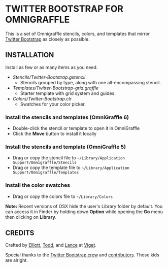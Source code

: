 TWITTER BOOTSTRAP FOR OMNIGRAFFLE
========================================

This is a set of Omnigraffle stencils, colors, and templates that mirror [Twitter Bootstrap](http://github.com/twitter/bootstrap) as closely as possible. 


INSTALLATION
------------

Install as few or as many items as you need. 

* *Stencils/Twitter-Bootstrap.gstencil*
  * Stencils grouped by type, along with one all-encompassing stencil.
* *Templates/Twitter-Bootstrap-grid.graffle*
  * Starter template with grid system and guides.
* *Colors/Twitter-Bootstrap.clr*
  * Swatches for your color picker.

### Install the stencils and templates (OmniGraffle 6)

* Double-click the stencil or template to open it in OmniGraffle
* Click the **Move** button to install it locally

### Install the stencils and template (OmniGraffle 5)

* Drag or copy the stencil file to `~/Library/Application Support/Omnigraffle/Stencils`
* Drag or copy the template file to `~/Library/Application Support/Omnigraffle/Templates`

### Install the color swatches

* Drag or copy the colors file to `~/Library/Colors`

**Note:** Recent versions of OSX hide the user's Library folder by default. You can access it in Finder by holding down **Option** while opening the **Go** menu then clicking on **Library**.


CREDITS
-------

Crafted by [Elliott](http://twitter.com/elliottmunoz), [Todd](http://twitter.com/toddmoy), and [Lance](http://twitter.com/gutini) at [Viget](http://viget.com).

Special thanks to the [Twitter Bootstrap crew](https://github.com/orgs/twbs/members) and [contributors](https://github.com/twbs/bootstrap/graphs/contributors). Those kids are alright.
